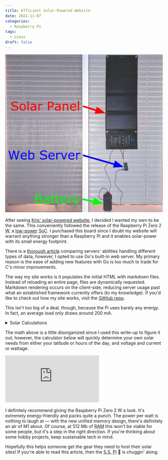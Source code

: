 ```yaml
---
title: Efficient Solar-Powered Website
date: 2021-11-07
categories:
  - Raspberry Pi
tags:
  - Linux
draft: false
---
```


![Raspberry Pi Zero 2W Server](/images/25.webp)

After seeing [Kris' solar-powered website](https://solar.lowtechmagazine.com/), I decided I wanted my own to be the same. This conveniently followed the release of the Raspberry Pi Zero 2 <abbr title="Wireless">W</abbr>, a [low-power](https://hackaday.com/2021/11/01/the-pi-zero-2-w-is-the-most-efficient-pi/) <abbr title="System on a Chip">SoC</abbr>. I purchased this board since I doubt my website will warrant anything stronger than a Raspberry Pi and it enables solar-power with its small energy footprint.

There is a [thorough article](https://www.jeremymorgan.com/tutorials/raspberry-pi/raspberry-pi-web-server-comparison/) comparing servers' abilities handling different types of data; however, I opted to use Go's built-in web server. My primary reason is the ease of adding new features with Go is too much to trade for C's minor improvements.

The way my site works is it populates the initial HTML with markdown files. Instead of reloading an entire page, files are dynamically requested. Markdown rendering occurs on the client-side, reducing server usage past what an established framework currently offers (to my knowledge). If you'd like to check out how my site works, visit the [GitHub repo](https://github.com/splch/slc.is).

This isn't too big of a deal, though, because the Pi uses barely any energy. In fact, an average load only draws around 200 mA.

<details>
<summary>Solar Calculations</summary>

My house gets around 1,918 hours of [sunlight](https://sunroof.withgoogle.com/), so that's a ratio of $\frac{1918 \; hours}{365.25 \; days \times 24 \; hours} \approx 0.22$ usable hours of sunlight.

This means at a potential draw of 200 mA, the server would consume $200 \; mA \times 24 \; hours = 4800 \; mAh$ a day. In addition, with 22% or $24 \; hours \times 0.22 \approx 5 \; hours$ of usable daylight, the solar panels must capture $\frac{4800 \; mAh}{5 \; hours} \approx 1000 \; \frac{mA}{hour}$. This assumes 100% conversion rates. Good panels convert around 20% of the sunlight. This effectively means I need $\frac{1 \; A}{0.2}=5 \; \frac{Amps}{hour}$ from the panel.

The Raspberry Pi Foundation recommends a [5 Volt](https://www.raspberrypi.com/documentation/computers/raspberry-pi.html#raspberry-pi-zero-2-w) <abbr title="Power Supply Unit">PSU</abbr>, so, the watt hours is $5 \; A \times 5 \; V = 25 \; W$. With this requirement, the [BigBlue](https://www.amazon.com/dp/B01EXWCPLC/) panel seems like a good choice. It includes a USB port, so I won't need a separate regulator.

For the battery, I should get one that can handle the other 78% of unusable hours of light. This means more than $200 \; mA \times 24 \; hours \times 0.78 = 3750 \; mAh$ would suffice for a single day. Adding some wiggle room, I think [10,000 mAh](https://www.amazon.com/dp/B07FDXDB3W/) will be fine for a couple days of bad weather. I'll update this page later with uptime statistics, but entering winter makes for a rough time! 😅

> There were some great sales which is why I chose those two items specifically; and the whole setup only cost around $100 (not including internet fees).

</details>

The math above is a little disorganized since I used this write-up to figure it out; however, the calculator below will quickly determine your own solar needs from either your latitude or hours of the day, and voltage and current or wattage.

<iframe frameborder="0" src="https://solarbattery.splch.repl.co"></iframe>

I definitely recommend giving the Raspberry Pi Zero 2 W a look. It's extremely energy-friendly and packs quite a punch. The power per watt is nothing to laugh at — with the new unified memory design, there's definitely an air of M1 about. Of course, at 512 Mb of <abbr title="Random-Access Memory">RAM</abbr> this won't be viable for some people, but it's a step in the right direction. If you're thinking about some hobby projects, keep sustainable tech in mind.

Hopefully this helps someone get the gear they need to host their solar sites! If you're able to read this article, then the <abbr title="Solar Server Pi">S.S. Pi</abbr> 🥧 is chuggin' along.
